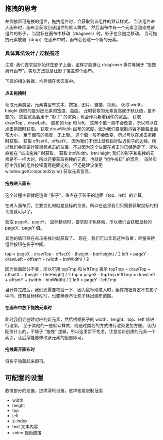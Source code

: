 ## 拖拽的思考

左侧放置可拖拽的组件，拖拽组件时，会获取到该组件的默认样式。
当该组件进入画布时，画布会获取到该组件的默认样式，
然后画布中有一个元素会渲染成该组件的影子，
当鼠标在画布中移动（dragover）时，影子也会随之移动。
当可拖拽元素放置（drop）在画布中时，画布会创建一个新的元素。

### 具体算法设计 / 过程描述

注意: 我们要求鼠标始终在影子上面，这样才能够让 dragleave 事件等同于 “拖拽离开画布”。实现方法就是让影子覆盖整个画布。

下面的相关数据，均存储在状态库中。

#### 点击拖拽时

获取元素类型，元素类型有文本、按钮、图片、链接、视频。
获取 width、height
    获取的是对应元素的宽度、高度。
    此时获取的元素宽高属于默认值，是不变的。
    这些宽高会用于 “影子” 的渲染，也会作为新增组件的宽高。
获取 drawTop 、drawLeft。
    画布的 top 和 left。
    这两个值一般不会改变，所以可以在点击拖拽时获取。
获取 drawWidth
    画布的宽度，因为我们要限制内容不能超出画布大小。
    至于画布的高度，无上限。
    这个值一般不会改变，所以可以在点击拖拽时获取。
获取 offsetX、offsetY。
    因为我们不想让鼠标指针贴近影子的边缘，所以我们会需要计算鼠标点击的位置。不过因为这个位置在点击时已经确定了，所以直接在 “点击拖拽” 时获取。
获取 btnWidth、btnHeight
    我们的影子和拖拽的元素是不一样大的，所以还要获取拖拽的元素，也就是 “组件按钮” 的宽高。
    虽然实际中我们的组件按钮宽高是固定的，但还是建议使用 window.getComputedStyle() 获取元素宽高。

#### 拖拽进入画布

这个过程主要就是渲染 “影子”，重点在于影子的边距（top、left）的计算。

在进入画布后，主要变化的就是鼠标的位置，所以在这里我们只需要获取鼠标的相关值就可以了。

获取 pageX、pageY。
    鼠标移动时，要求影子也移动，所以我们会获取鼠标的 pageX、pageY 值。

其他的值已经在点击拖拽时就获取了。
现在，我们可以实现这种效果：尽量保持组件按钮在影子中间。

top = pageX - drawTop - offsetX - (height - btnHeight) / 2
left = pageY - drawLeft - offsetY - (width - btnWidth) / 2

因为后面部分不变，所以可用 topTmp 和 leftTmp 表示
topTmp = drawTop + offsetX + (height - btnHeight) / 2
top = pageX - topTmp
leftTmp = drawLeft + offsetY + (width - btnWidth) / 2
left = pageY - leftTmp



当计算完成后，我们还需要校验一下，因为鼠标刚进入时，组件按钮肯定不在影子中间，还有鼠标移动时，也要确保不让影子移出画布范围。

#### 在画布中放下拖拽元素时

此时我们会创建对应的新元素，然后根据影子的 width、height、top、left 值进行渲染。
至于其他的一些默认样式，则通过类名的方式进行渲染更加方便。
因为配置什么的，不属于 “拖拽” 逻辑，所以这里暂不考虑，注意给新创建的元素一个索引，让后续能够修改该元素的配置即可。

#### 拖拽离开画布时

将影子隐藏起来即可。

## 可配置的设置

数值部分的设置，提供滑轮设置，这样也能限制范围

* width
* height
* top
* left
* z-index
* text 文本内容
* video 视频链接
